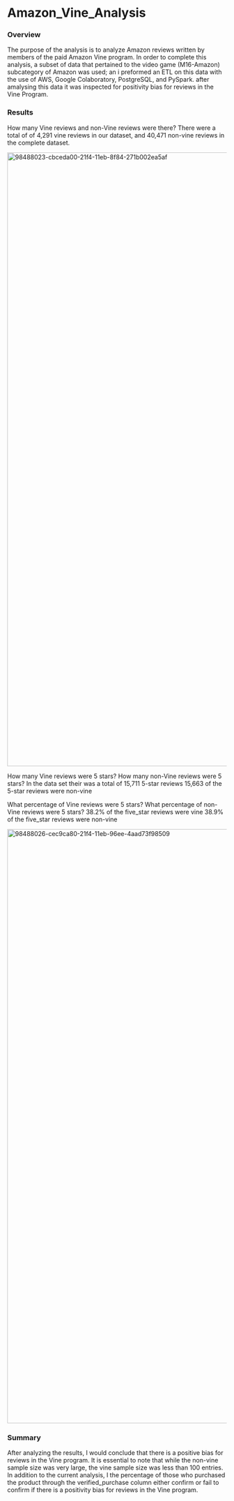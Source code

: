 # Amazon_Vine_Analysis
### Overview

The purpose of the analysis is to analyze Amazon reviews written by members of the paid Amazon Vine program. In order to complete this analysis, a subset of data that pertained to the video game (M16-Amazon) subcategory of Amazon was used; an i preformed an ETL on this data with the use of AWS, Google Colaboratory, PostgreSQL, and PySpark. after amalysing this data it was inspected for  positivity bias for reviews in the Vine Program.

### Results
How many Vine reviews and non-Vine reviews were there?
There were a total of of 4,291 vine reviews in our dataset, and 40,471 non-vine reviews in the complete dataset.

<img width="1406" alt="98488023-cbceda00-21f4-11eb-8f84-271b002ea5af" src="https://user-images.githubusercontent.com/100738128/176084098-086f38bf-51a8-44ae-9c45-e767632da0e6.png">

How many Vine reviews were 5 stars? How many non-Vine reviews were 5 stars?
In the data set their was a total of 15,711 5-star reviews
15,663 of the 5-star reviews were non-vine


What percentage of Vine reviews were 5 stars? What percentage of non-Vine reviews were 5 stars?
38.2% of the five_star reviews were vine
38.9% of the five_star reviews were non-vine

<img width="1361" alt="98488026-cec9ca80-21f4-11eb-96ee-4aad73f98509" src="https://user-images.githubusercontent.com/100738128/176084230-076b535d-f687-4479-9231-cfe88be50916.png">


### Summary 

After analyzing the results, I would conclude that there is a positive bias for reviews in the Vine program. It is essential to note that while the non-vine sample size was very large, the vine sample size was less than 100 entries. In addition to the current analysis, I the percentage of those who purchased the product  through the verified_purchase column either confirm or fail to confirm if there is a positivity bias for reviews in the Vine program.
